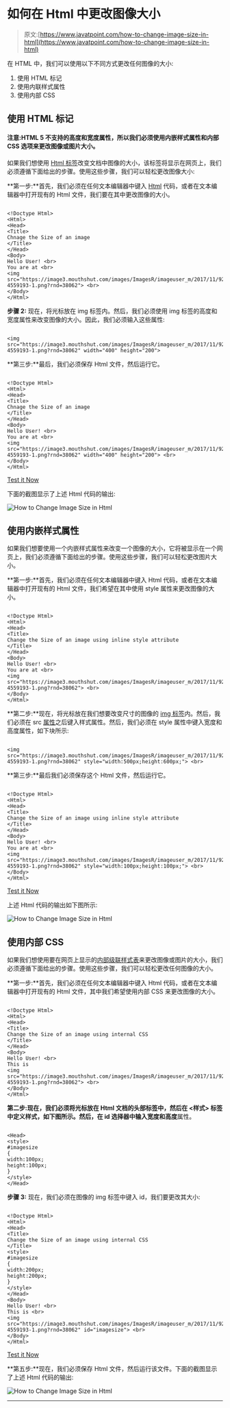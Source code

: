 # 如何在 Html 中更改图像大小

> 原文:[https://www.javatpoint.com/how-to-change-image-size-in-html](https://www.javatpoint.com/how-to-change-image-size-in-html)

在 HTML 中，我们可以使用以下不同方式更改任何图像的大小:

1.  使用 HTML 标记
2.  使用内联样式属性
3.  使用内部 CSS

## 使用 HTML 标记

#### 注意:HTML 5 不支持的高度和宽度属性，所以我们必须使用内嵌样式属性和内部 CSS 选项来更改图像或图片大小。

如果我们想使用 [Html 标签](https://www.javatpoint.com/html-tags)改变文档中图像的大小，该标签将显示在网页上，我们必须遵循下面给出的步骤。使用这些步骤，我们可以轻松更改图像大小:

**第一步:**首先，我们必须在任何文本编辑器中键入 [Html](https://www.javatpoint.com/html-tutorial) 代码，或者在文本编辑器中打开现有的 Html 文件，我们要在其中更改图像的大小。

```

<!Doctype Html>
<Html>   
<Head>    
<Title>   
Chnage the Size of an image
</Title>
</Head>
<Body> 
Hello User! <br>
You are at <br>
<img src="https://image3.mouthshut.com/images/ImagesR/imageuser_m/2017/11/925747536-4559193-1.png?rnd=38062"> <br> 
</Body>
</Html>

```

**步骤 2:** 现在，将光标放在 img 标签内。然后，我们必须使用 img 标签的高度和宽度属性来改变图像的大小。因此，我们必须输入这些属性:

```

<img src="https://image3.mouthshut.com/images/ImagesR/imageuser_m/2017/11/925747536-4559193-1.png?rnd=38062" width="400" height="200">

```

**第三步:**最后，我们必须保存 Html 文件，然后运行它。

```

<!Doctype Html>
<Html>   
<Head>    
<Title>   
Chnage the Size of an image
</Title>
</Head>
<Body> 
Hello User! <br>
You are at <br>
<img src="https://image3.mouthshut.com/images/ImagesR/imageuser_m/2017/11/925747536-4559193-1.png?rnd=38062" width="400" height="200"> <br> 
</Body>
</Html>

```

[Test it Now](https://www.javatpoint.com/oprweb/test.jsp?filename=how-to-change-image-size-in-html)

下面的截图显示了上述 Html 代码的输出:

![How to Change Image Size in Html](../Images/68bf1e3db386139d0f65eada38037470.png)

## 使用内嵌样式属性

如果我们想要使用一个内嵌样式属性来改变一个图像的大小，它将被显示在一个网页上，我们必须遵循下面给出的步骤。使用这些步骤，我们可以轻松更改图片大小。

**第一步:**首先，我们必须在任何文本编辑器中键入 Html 代码，或者在文本编辑器中打开现有的 Html 文件，我们希望在其中使用 style 属性来更改图像的大小。

```

<!Doctype Html>
<Html>   
<Head>    
<Title>   
Change the Size of an image using inline style attribute
</Title>
</Head>
<Body> 
Hello User! <br>
You are at <br>
<img src="https://image3.mouthshut.com/images/ImagesR/imageuser_m/2017/11/925747536-4559193-1.png?rnd=38062"> <br> 
</Body>
</Html>

```

**第二步:**现在，将光标放在我们想要改变尺寸的图像的 [img 标签](https://www.javatpoint.com/html-image)内。然后，我们必须在 src [属性](https://www.javatpoint.com/html-attributes)之后键入样式属性。然后，我们必须在 style 属性中键入宽度和高度属性，如下块所示:

```

<img src="https://image3.mouthshut.com/images/ImagesR/imageuser_m/2017/11/925747536-4559193-1.png?rnd=38062" style="width:500px;height:600px;"> <br> 

```

**第三步:**最后我们必须保存这个 Html 文件，然后运行它。

```

<!Doctype Html>
<Html>   
<Head>    
<Title>   
Change the Size of an image using inline style attribute
</Title>
</Head>
<Body> 
Hello User! <br>
You are at <br>
<img src="https://image3.mouthshut.com/images/ImagesR/imageuser_m/2017/11/925747536-4559193-1.png?rnd=38062" style="width:100px;height:100px;"> <br> 
</Body>
</Html>

```

[Test it Now](https://www.javatpoint.com/oprweb/test.jsp?filename=how-to-change-image-size-in-html2)

上述 Html 代码的输出如下图所示:

![How to Change Image Size in Html](../Images/67782d9a84f70558204fdd7be18475ba.png)

## 使用内部 CSS

如果我们想使用要在网页上显示的[内部级联样式表](https://www.javatpoint.com/internal-css)来更改图像或图片的大小，我们必须遵循下面给出的步骤。使用这些步骤，我们可以轻松更改任何图像的大小。

**第一步:**首先，我们必须在任何文本编辑器中键入 Html 代码，或者在文本编辑器中打开现有的 Html 文件，其中我们希望使用内部 CSS 来更改图像的大小。

```

<!Doctype Html>
<Html>   
<Head>    
<Title>   
Change the Size of an image using internal CSS
</Title>
</Head>
<Body> 
Hello User! <br>
This is 
<img src="https://image3.mouthshut.com/images/ImagesR/imageuser_m/2017/11/925747536-4559193-1.png?rnd=38062"> <br> 
</Body>
</Html>

```

**第二步:**现在，我们必须将光标放在 Html 文档的头部标签中，然后在 **<样式>** 标签中定义样式，如下图所示。然后，在 id 选择器中输入**宽度和高度**属性。

```

<Head>
<style>
#imagesize
{
width:100px;
height:100px;
}
</style>
</Head>

```

**步骤 3:** 现在，我们必须在图像的 img 标签中键入 id，我们要更改其大小:

```

<!Doctype Html>
<Html>   
<Head>    
<Title>   
Change the Size of an image using internal CSS
</Title>
<style>
#imagesize
{
width:200px;
height:200px;
}
</style>
</Head>
<Body> 
Hello User! <br>
This is <br>
<img src="https://image3.mouthshut.com/images/ImagesR/imageuser_m/2017/11/925747536-4559193-1.png?rnd=38062" id="imagesize"> <br> 
</Body>
</Html>

```

[Test it Now](https://www.javatpoint.com/oprweb/test.jsp?filename=how-to-change-image-size-in-html3)

**第五步:**现在，我们必须保存 Html 文件，然后运行该文件。下面的截图显示了上述 Html 代码的输出:

![How to Change Image Size in Html](../Images/87f82f3de4048aade8e7416a5ebd6009.png)

* * *